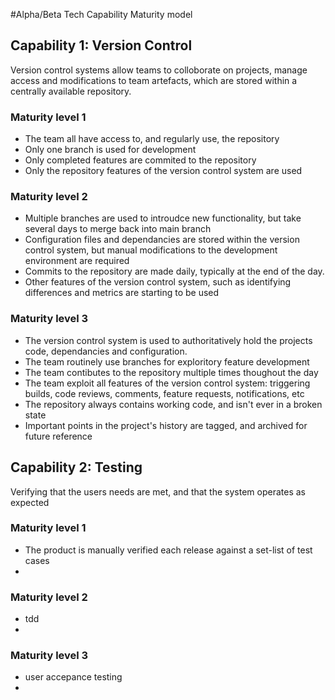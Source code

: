 #Alpha/Beta Tech Capability Maturity model


## Capability 1: Version Control
Version control systems allow teams to colloborate on projects, manage access and modifications to team artefacts, which are stored within a centrally available repository.

### Maturity level 1
 - The team all have access to, and regularly use, the repository
 - Only one branch is used for development
 - Only completed features are commited to the repository
 - Only the repository features of the version control system are used

### Maturity level 2
 - Multiple branches are used to introudce new functionality, but take several days to merge back into main branch
 -  Configuration files and dependancies are stored within the version control system, but manual modifications to the development environment are required
 - Commits to the repository are made daily, typically at the end of the day.
 - Other features of the version control system, such as identifying differences and metrics are starting to be used


### Maturity level 3
 - The version control system is used to authoritatively hold the projects code, dependancies and configuration. 
 - The team routinely use branches for exploritory feature development
 - The team contibutes to the repository multiple times thoughout the day
 - The team exploit all features of the version control system: triggering builds, code reviews, comments, feature requests, notifications, etc
 - The repository always contains working code, and isn't ever in a broken state
 - Important points in the project's history are tagged, and archived for future reference

## Capability 2: Testing
Verifying that the users needs are met, and that the system operates as expected

### Maturity level 1
  -  The product is manually verified each release against a set-list of test cases
  -  

### Maturity level 2
  - tdd
  - 

### Maturity level 3
  - user accepance testing
  - 
